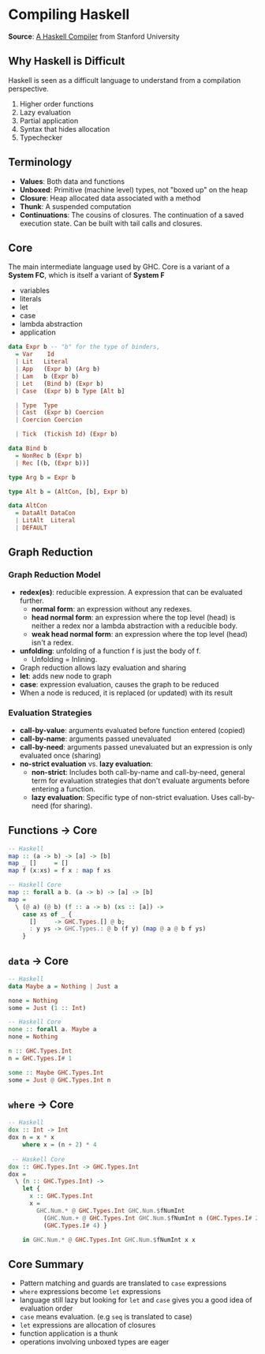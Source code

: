 # Compiling Haskell

**Source**: [A Haskell Compiler](https://www.scs.stanford.edu/11au-cs240h/notes/ghc.html) from Stanford University

## Why Haskell is Difficult

Haskell is seen as a difficult language to understand from a compilation perspective.

1. Higher order functions
2. Lazy evaluation
3. Partial application
4. Syntax that hides allocation
5. Typechecker

## Terminology

- **Values**: Both data and functions
- **Unboxed**: Primitive (machine level) types, not "boxed up" on the heap
- **Closure**: Heap allocated data associated with a method
- **Thunk**: A suspended computation
- **Continuations**: The cousins of closures. The continuation of a saved execution state. Can be built with tail calls and closures.

## Core

The main intermediate language used by GHC. Core is a variant of a **System FC**, which is itself a variant of **System F**

- variables 
- literals 
- let 
- case 
- lambda abstraction 
- application

```haskell
data Expr b -- "b" for the type of binders, 
  = Var    Id
  | Lit   Literal
  | App   (Expr b) (Arg b)
  | Lam   b (Expr b)
  | Let   (Bind b) (Expr b)
  | Case  (Expr b) b Type [Alt b]

  | Type  Type
  | Cast  (Expr b) Coercion
  | Coercion Coercion

  | Tick  (Tickish Id) (Expr b)

data Bind b 
  = NonRec b (Expr b)
  | Rec [(b, (Expr b))]

type Arg b = Expr b

type Alt b = (AltCon, [b], Expr b)

data AltCon 
  = DataAlt DataCon 
  | LitAlt  Literal 
  | DEFAULT
```

## Graph Reduction

### Graph Reduction Model

- **redex(es)**: reducible expression. A expression that can be evaluated further.
  - **normal form**: an expression without any redexes.
  - **head normal form**: an expression where the top level (head) is neither a redex nor a lambda abstraction with a reducible body.
  - **weak head normal form**: an expression where the top level (head) isn't a redex.
- **unfolding**: unfolding of a function f is just the body of f.
  - Unfolding = Inlining.
- Graph reduction allows lazy evaluation and sharing
- **let**: adds new node to graph
- **case**: expression evaluation, causes the graph to be reduced
- When a node is reduced, it is replaced (or updated) with its result

### Evaluation Strategies

- **call-by-value**: arguments evaluated before function entered (copied)
- **call-by-name**: arguments passed unevaluated
- **call-by-need**: arguments passed unevaluated but an expression is only evaluated once (sharing)
- **no-strict evaluation** vs. **lazy evaluation**:
  - **non-strict**: Includes both call-by-name and call-by-need, general term for evaluation strategies that don't evaluate arguments before entering a function.
  - **lazy evaluation**: Specific type of non-strict evaluation. Uses call-by-need (for sharing).

## Functions -> Core

```haskell
-- Haskell
map :: (a -> b) -> [a] -> [b]
map _ []     = []
map f (x:xs) = f x : map f xs

-- Haskell Core
map :: forall a b. (a -> b) -> [a] -> [b]
map =
  \ (@ a) (@ b) (f :: a -> b) (xs :: [a]) ->
    case xs of _ {
      []     -> GHC.Types.[] @ b;
      : y ys -> GHC.Types.: @ b (f y) (map @ a @ b f ys)
    }
```

## `data` -> Core

```haskell
-- Haskell
data Maybe a = Nothing | Just a

none = Nothing
some = Just (1 :: Int)

-- Haskell Core
none :: forall a. Maybe a
none = Nothing

n :: GHC.Types.Int
n = GHC.Types.I# 1

some :: Maybe GHC.Types.Int
some = Just @ GHC.Types.Int n
```

## `where` -> Core

```haskell
-- Haskell
dox :: Int -> Int
dox n = x * x
    where x = (n + 2) * 4
    
 -- Haskell Core
dox :: GHC.Types.Int -> GHC.Types.Int
dox =
  \ (n :: GHC.Types.Int) ->
    let {
      x :: GHC.Types.Int
      x =
        GHC.Num.* @ GHC.Types.Int GHC.Num.$fNumInt
          (GHC.Num.+ @ GHC.Types.Int GHC.Num.$fNumInt n (GHC.Types.I# 2))
          (GHC.Types.I# 4) }

    in GHC.Num.* @ GHC.Types.Int GHC.Num.$fNumInt x x
```

## Core Summary

- Pattern matching and guards are translated to `case` expressions
- `where` expressions become `let` expressions
- language still lazy but looking for `let` and `case` gives you a good idea of evaluation order
- `case` means evaluation. (e.g `seq` is translated to case)
- `let` expressions are allocation of closures
- function application is a thunk
- operations involving unboxed types are eager
